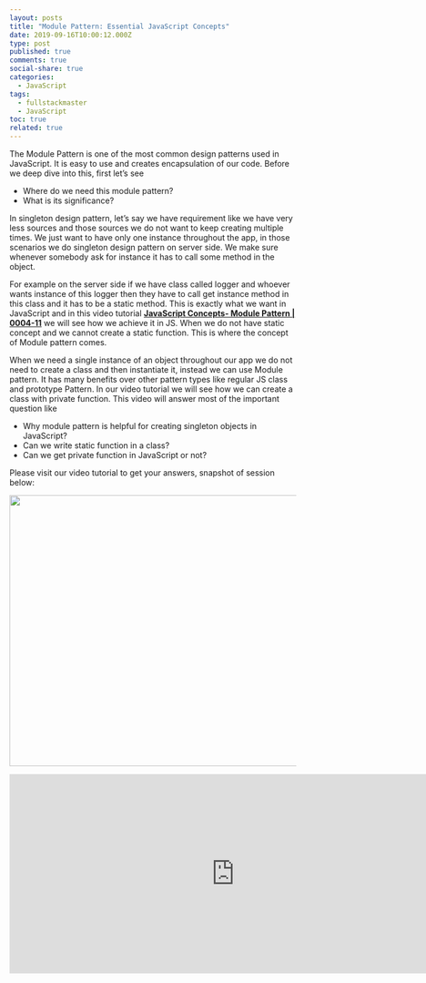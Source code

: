 ```yaml
---
layout: posts
title: "Module Pattern: Essential JavaScript Concepts"
date: 2019-09-16T10:00:12.000Z
type: post
published: true
comments: true
social-share: true
categories:
  - JavaScript
tags:
  - fullstackmaster
  - JavaScript
toc: true
related: true
---
```


<p>The Module Pattern is one of the most common design patterns used in JavaScript. It is easy to use and creates encapsulation of our code. Before we deep dive into this, first let’s see</p>
<ul>
<li>Where do we need this module pattern?</li>
<li>What is its significance?</li>
</ul>
<p>In singleton design pattern, let’s say we have requirement like we have very less sources and those sources we do not want to keep creating multiple times. We just want to have only one instance throughout the app, in those scenarios we do singleton design pattern on server side. We make sure whenever somebody ask for instance it has to call some method in the object.</p>
<p>For example on the server side if we have class called logger and whoever wants instance of this logger then they have to call get instance method in this class and it has to be a static method. This is exactly what we want in JavaScript and in this video tutorial <a href="https://www.youtube.com/watch?v=JBqr_jnwnrA" target="_blank" rel="noopener noreferrer"><strong>JavaScript Concepts- Module Pattern | 0004-11</strong></a> we will see how we achieve it in JS. When we do not have static concept and we cannot create a static function. This is where the concept of Module pattern comes.</p>
<p>When we need a single instance of an object throughout our app we do not need to create a class and then instantiate it, instead we can use Module pattern. It has many benefits over other pattern types like regular JS class and prototype Pattern. In our video tutorial we will see how we can create a class with private function. This video will answer most of the important question like</p>
<ul>
<li>Why module pattern is helpful for creating singleton objects in JavaScript?</li>
<li>Can we write static function in a class?</li>
<li>Can we get private function in JavaScript or not?</li>
</ul>
<p>Please visit our video tutorial to get your answers, snapshot of session below:</p>
<p><img class="alignnone size-full wp-image-2587" src="{{ site.baseurl }}/assets/2019/09/JS-Module.png" alt="" width="853" height="476" /></p>
<p><iframe src="https://www.youtube.com/embed/JBqr_jnwnrA" width="790" height="350" frameborder="0" allowfullscreen="allowfullscreen"><span data-mce-type="bookmark" style="display: inline-block; width: 0px; overflow: hidden; line-height: 0;" class="mce_SELRES_start">﻿</span></iframe></p>
